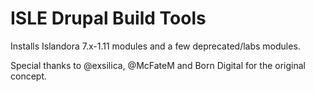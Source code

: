 # ISLE Drupal Build Tools

Installs Islandora 7.x-1.11 modules and a few deprecated/labs modules.

Special thanks to @exsilica, @McFateM and Born Digital for the original concept.